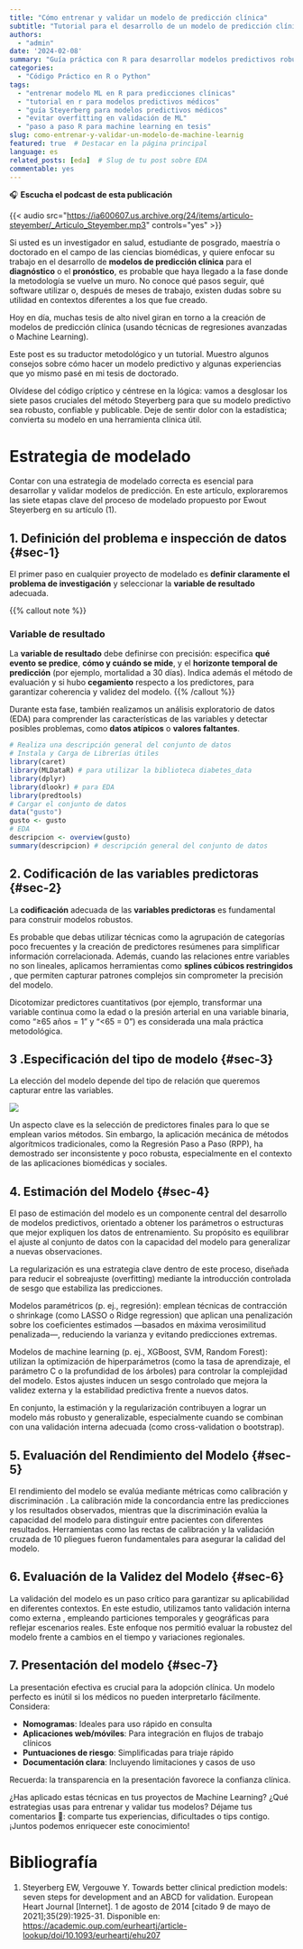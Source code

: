 ```yaml
---
title: "Cómo entrenar y validar un modelo de predicción clínica"
subtitle: "Tutorial para el desarrollo de un modelo de predicción clínica con ejemplos en R" 
authors: 
  - "admin"
date: '2024-02-08'
summary: "Guía práctica con R para desarrollar modelos predictivos robustos en entornos clínicos"
categories: 
  - "Código Práctico en R o Python"
tags:
  - "entrenar modelo ML en R para predicciones clínicas"
  - "tutorial en r para modelos predictivos médicos"
  - "guía Steyerberg para modelos predictivos médicos"
  - "evitar overfitting en validación de ML"
  - "paso a paso R para machine learning en tesis"
slug: como-entrenar-y-validar-un-modelo-de-machine-learnig
featured: true  # Destacar en la página principal
language: es
related_posts: [eda]  # Slug de tu post sobre EDA
commentable: yes
---
```


🎧 **Escucha el podcast de esta publicación**

{{< audio src="https://ia600607.us.archive.org/24/items/articulo-steyember/_Articulo_Steyember.mp3" controls="yes" >}}

Si usted es un investigador en salud, estudiante de posgrado, maestría o doctorado en el campo de las ciencias biomédicas, y quiere enfocar su trabajo en el desarrollo de **modelos de predicción clínica** para el **diagnóstico** o el **pronóstico**, es probable que haya llegado a la fase donde la metodología se vuelve un muro. No conoce qué pasos seguir, qué software utilizar o, después de meses de trabajo, existen dudas sobre su utilidad en contextos diferentes a los que fue creado.

Hoy en día, muchas tesis de alto nivel giran en torno a la creación de modelos de predicción clínica (usando técnicas de regresiones avanzadas  o Machine Learning).

Este post es su traductor metodológico y un tutorial. Muestro algunos consejos sobre cómo hacer un modelo predictivo y algunas experiencias que yo mismo pasé en mi tesis de doctorado.

Olvídese del código críptico y céntrese en la lógica: vamos a desglosar los siete pasos cruciales del método Steyerberg para que su modelo predictivo sea robusto, confiable y publicable. Deje de sentir dolor con la estadística; convierta su modelo en una herramienta clínica útil.

# Estrategia de modelado

Contar con una estrategia de modelado correcta es esencial para desarrollar y validar modelos de predicción. En este artículo, exploraremos las siete etapas clave del proceso de modelado propuesto por Ewout Steyerberg en su artículo (1).

## 1. Definición del problema e inspección de datos {#sec-1}

El primer paso en cualquier proyecto de modelado es **definir claramente el problema de investigación** y seleccionar la **variable de resultado** adecuada.

{{% callout note %}}
### Variable de resultado
La **variable de resultado** debe definirse con precisión: especifica **qué evento se predice**, **cómo y cuándo se mide**, y el **horizonte temporal de predicción** (por ejemplo, mortalidad a 30 días). Indica además el método de evaluación y si hubo **cegamiento** respecto a los predictores, para garantizar coherencia y validez del modelo.
{{% /callout %}}

Durante esta fase, también realizamos un análisis exploratorio de datos (EDA) para comprender las características de las variables y detectar posibles problemas, como **datos atípicos** o **valores faltantes**.



``` r
# Realiza una descripción general del conjunto de datos
# Instala y Carga de Librerías útiles 
library(caret)
library(MLDataR) # para utilizar la biblioteca diabetes_data
library(dplyr)
library(dlookr) # para EDA
library(predtools)
# Cargar el conjunto de datos
data("gusto")
gusto <- gusto
# EDA
descripcion <- overview(gusto)
summary(descripcion) # descripción general del conjunto de datos
```

<!-- Para conocer más detalles sobre el proceso de ¨Exploratory Data Analysis (EDA)¨ [ver la publicación dedicada a este tema](es/post/2025-02-11-eda/_index.Rmd) -->

## 2. Codificación de las variables predictoras {#sec-2}

La **codificación** adecuada de las **variables predictoras** es fundamental para construir modelos robustos.

Es probable que debas utilizar técnicas como la agrupación de categorías poco frecuentes y la creación de predictores resúmenes para simplificar información correlacionada. Además, cuando las relaciones entre variables no son lineales, aplicamos herramientas como **splines cúbicos restringidos** , que permiten capturar patrones complejos sin comprometer la precisión del modelo.

Dicotomizar predictores cuantitativos (por ejemplo, transformar una variable continua como la edad o la presión arterial en una variable binaria, como “≥65 años = 1” y “\<65 = 0”) es considerada una mala práctica metodológica.

## 3 .Especificación del tipo de modelo {#sec-3}

La elección del modelo depende del tipo de relación que queremos capturar entre las variables.

![](modelos_elecion.png)


Un aspecto clave es la selección de predictores finales para lo que se emplean varios métodos. Sin embargo, la aplicación mecánica de métodos algorítmicos tradicionales, como la Regresión Paso a Paso (RPP), ha demostrado ser inconsistente y poco robusta, especialmente en el contexto de las aplicaciones biomédicas y sociales.


## 4. Estimación del Modelo {#sec-4}

El paso de estimación del modelo es un componente central del desarrollo de modelos predictivos, orientado a obtener los parámetros o estructuras que mejor expliquen los datos de entrenamiento. Su propósito es equilibrar el ajuste al conjunto de datos con la capacidad del modelo para generalizar a nuevas observaciones.

La regularización es una estrategia clave dentro de este proceso, diseñada para reducir el sobreajuste (overfitting) mediante la introducción controlada de sesgo que estabiliza las predicciones.

Modelos paramétricos (p. ej., regresión): emplean técnicas de contracción o shrinkage (como LASSO o Ridge regression) que aplican una penalización sobre los coeficientes estimados —basados en máxima verosimilitud penalizada—, reduciendo la varianza y evitando predicciones extremas.

Modelos de machine learning (p. ej., XGBoost, SVM, Random Forest): utilizan la optimización de hiperparámetros (como la tasa de aprendizaje, el parámetro C o la profundidad de los árboles) para controlar la complejidad del modelo. Estos ajustes inducen un sesgo controlado que mejora la validez externa y la estabilidad predictiva frente a nuevos datos.

En conjunto, la estimación y la regularización contribuyen a lograr un modelo más robusto y generalizable, especialmente cuando se combinan con una validación interna adecuada (como cross-validation o bootstrap).


## 5. Evaluación del Rendimiento del Modelo {#sec-5}

El rendimiento del modelo se evalúa mediante métricas como calibración y discriminación . La calibración mide la concordancia entre las predicciones y los resultados observados, mientras que la discriminación evalúa la capacidad del modelo para distinguir entre pacientes con diferentes resultados. Herramientas como las rectas de calibración y la validación cruzada de 10 pliegues fueron fundamentales para asegurar la calidad del modelo.

## 6. Evaluación de la Validez del Modelo {#sec-6}

La validación del modelo es un paso crítico para garantizar su aplicabilidad en diferentes contextos. En este estudio, utilizamos tanto validación interna como externa , empleando particiones temporales y geográficas para reflejar escenarios reales. Este enfoque nos permitió evaluar la robustez del modelo frente a cambios en el tiempo y variaciones regionales.

## 7. Presentación del modelo {#sec-7}

La presentación efectiva es crucial para la adopción clínica. Un modelo perfecto es inútil si los médicos no pueden interpretarlo fácilmente. Considera:

- **Nomogramas**: Ideales para uso rápido en consulta
- **Aplicaciones web/móviles**: Para integración en flujos de trabajo clínicos
- **Puntuaciones de riesgo**: Simplificadas para triaje rápido
- **Documentación clara**: Incluyendo limitaciones y casos de uso

Recuerda: la transparencia en la presentación favorece la confianza clínica.


¿Has aplicado estas técnicas en tus proyectos de Machine Learning? ¿Qué estrategias usas para entrenar y validar tus modelos? Déjame tus comentarios 💬: comparte tus experiencias, dificultades o tips contigo. ¡Juntos podemos enriquecer este conocimiento!

# Bibliografía

1.  Steyerberg EW, Vergouwe Y. Towards better clinical prediction models: seven steps for development and an ABCD for validation. European Heart Journal [Internet]. 1 de agosto de 2014 [citado 9 de mayo de 2021];35(29):1925-31. Disponible en: <https://academic.oup.com/eurheartj/article-lookup/doi/10.1093/eurheartj/ehu207>


